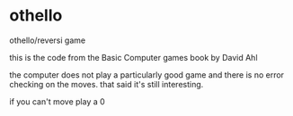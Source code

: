 # othello
othello/reversi game

this is the code from the Basic Computer games book by David Ahl

the computer does not play a particularly good game and there
is no error checking on the moves.
that said it's still interesting.

if you can't move play a 0
